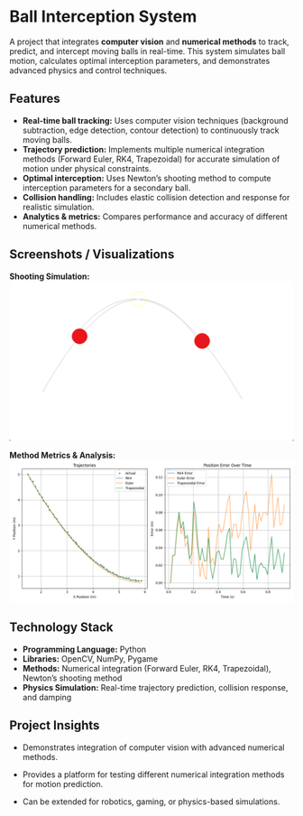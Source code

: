 # Ball Interception System

A project that integrates **computer vision** and **numerical methods** to track, predict, and intercept moving balls in real-time. This system simulates ball motion, calculates optimal interception parameters, and demonstrates advanced physics and control techniques.

## Features

- **Real-time ball tracking:** Uses computer vision techniques (background subtraction, edge detection, contour detection) to continuously track moving balls.  
- **Trajectory prediction:** Implements multiple numerical integration methods (Forward Euler, RK4, Trapezoidal) for accurate simulation of motion under physical constraints.  
- **Optimal interception:** Uses Newton’s shooting method to compute interception parameters for a secondary ball.  
- **Collision handling:** Includes elastic collision detection and response for realistic simulation.  
- **Analytics & metrics:** Compares performance and accuracy of different numerical methods.  

## Screenshots / Visualizations

**Shooting Simulation:**  
![Shooting Simulation](fig2.png)

**Method Metrics & Analysis:**  
![Method Metrics](fig1.png)

## Technology Stack

- **Programming Language:** Python  
- **Libraries:** OpenCV, NumPy, Pygame  
- **Methods:** Numerical integration (Forward Euler, RK4, Trapezoidal), Newton’s shooting method  
- **Physics Simulation:** Real-time trajectory prediction, collision response, and damping  

## Project Insights

- Demonstrates integration of computer vision with advanced numerical methods.

- Provides a platform for testing different numerical integration methods for motion prediction.

- Can be extended for robotics, gaming, or physics-based simulations.
